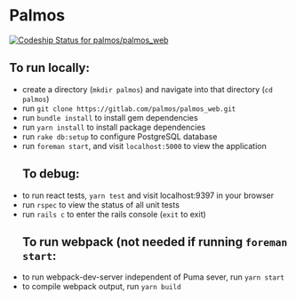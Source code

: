 # Palmos

[ ![Codeship Status for palmos/palmos_web](https://app.codeship.com/projects/a034b610-c695-0135-9eb9-1e50aff0702d/status?branch=master)](https://app.codeship.com/projects/261212)

## To run locally:

* create a directory (`mkdir palmos`) and navigate into that directory (`cd palmos`)
* run `git clone https://gitlab.com/palmos/palmos_web.git`
* run `bundle install` to install gem dependencies
* run `yarn install` to install package dependencies
* run `rake db:setup` to configure PostgreSQL database
* run `foreman start`, and visit `localhost:5000` to view the application
  ## To debug:
* to run react tests, `yarn test` and visit localhost:9397 in your browser
* run `rspec` to view the status of all unit tests
* run `rails c` to enter the rails console (`exit` to exit)
  ## To run webpack (not needed if running `foreman start`:
* to run webpack-dev-server independent of Puma sever, run `yarn start`
* to compile webpack output, run `yarn build`
